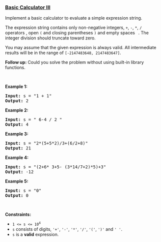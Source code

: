 ### [Basic Calculator III](https://leetcode.com/problems/basic-calculator-iii)

<p>Implement a basic calculator to evaluate a simple expression string.</p>

<p>The expression string contains only non-negative integers, <code>+</code>, <code>-</code>, <code>*</code>, <code>/</code> operators , open <code>(</code> and closing parentheses <code>)</code> and empty spaces <code> </code>. The integer division should truncate toward zero.</p>

<p>You may assume that the given expression is always valid. All intermediate results will be in the range of <code>[-2147483648, 2147483647]</code>.</p>

<p><strong>Follow up:</strong>&nbsp;Could you solve the problem without using&nbsp;built-in library functions.</p>

<p>&nbsp;</p>
<p><strong>Example 1:</strong></p>
<pre><strong>Input:</strong> s = "1 + 1"
<strong>Output:</strong> 2
</pre><p><strong>Example 2:</strong></p>
<pre><strong>Input:</strong> s = " 6-4 / 2 "
<strong>Output:</strong> 4
</pre><p><strong>Example 3:</strong></p>
<pre><strong>Input:</strong> s = "2*(5+5*2)/3+(6/2+8)"
<strong>Output:</strong> 21
</pre><p><strong>Example 4:</strong></p>
<pre><strong>Input:</strong> s = "(2+6* 3+5- (3*14/7+2)*5)+3"
<strong>Output:</strong> -12
</pre><p><strong>Example 5:</strong></p>
<pre><strong>Input:</strong> s = "0"
<strong>Output:</strong> 0
</pre>
<p>&nbsp;</p>
<p><strong>Constraints:</strong></p>

<ul>
	<li><code>1 &lt;= s &lt;= 10<sup>4</sup></code></li>
	<li><code>s</code> consists of digits, <code>&#39;+&#39;</code>, <code>&#39;-&#39;</code>, <code>&#39;*&#39;</code>, <code>&#39;/&#39;</code>, <code>&#39;(&#39;</code>, <code>&#39;)&#39;</code> and&nbsp;<code>&#39; &#39;</code>.</li>
	<li><code>s</code> is a <strong>valid</strong> expression.</li>
</ul>
